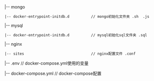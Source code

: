 |-- mongo

    |-- docker-entrypoint-initdb.d          // mongo初始化文件夹 .sh  .js

|-- mysql

    |-- docker-entrypoint-initdb.d          // mysql初始化sql文件夹 .sql

|-- nginx

    |-- sites                               // nginx配置文件 .conf

|-- .env                                    // docker-compose.yml使用的变量

|-- docker-compose.yml                      // docker-compose配置